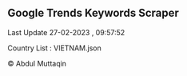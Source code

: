 

## Google Trends Keywords Scraper 
 
Last Update 27-02-2023 , 09:57:52

Country List :
VIETNAM.json



© Abdul Muttaqin 
